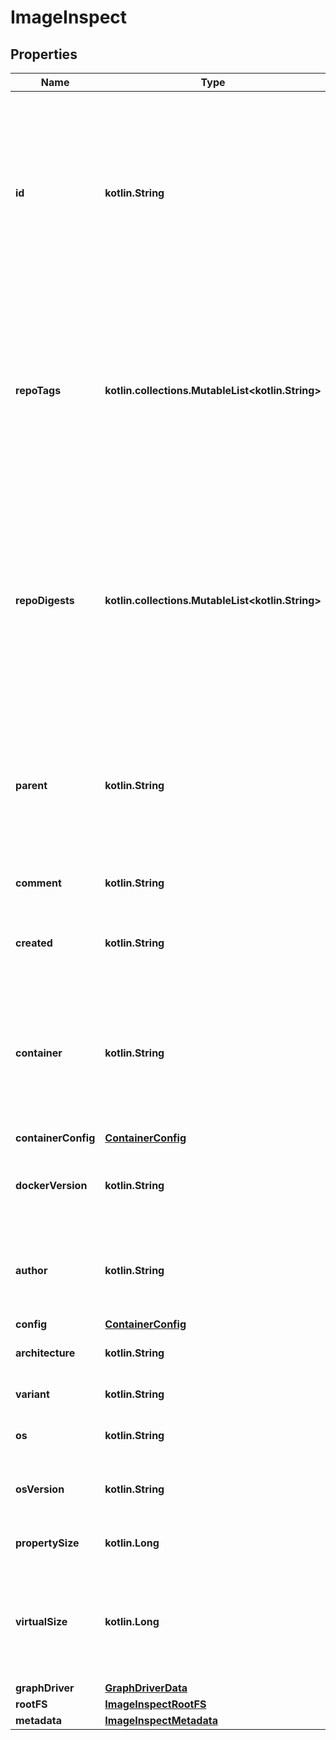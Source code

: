 
# ImageInspect

## Properties
| Name | Type | Description | Notes |
| ------------ | ------------- | ------------- | ------------- |
| **id** | **kotlin.String** | ID is the content-addressable ID of an image.  This identifier is a content-addressable digest calculated from the image&#39;s configuration (which includes the digests of layers used by the image).  Note that this digest differs from the &#x60;RepoDigests&#x60; below, which holds digests of image manifests that reference the image.  |  [optional] |
| **repoTags** | **kotlin.collections.MutableList&lt;kotlin.String&gt;** | List of image names/tags in the local image cache that reference this image.  Multiple image tags can refer to the same image, and this list may be empty if no tags reference the image, in which case the image is \&quot;untagged\&quot;, in which case it can still be referenced by its ID.  |  [optional] |
| **repoDigests** | **kotlin.collections.MutableList&lt;kotlin.String&gt;** | List of content-addressable digests of locally available image manifests that the image is referenced from. Multiple manifests can refer to the same image.  These digests are usually only available if the image was either pulled from a registry, or if the image was pushed to a registry, which is when the manifest is generated and its digest calculated.  |  [optional] |
| **parent** | **kotlin.String** | ID of the parent image.  Depending on how the image was created, this field may be empty and is only set for images that were built/created locally. This field is empty if the image was pulled from an image registry.  |  [optional] |
| **comment** | **kotlin.String** | Optional message that was set when committing or importing the image.  |  [optional] |
| **created** | **kotlin.String** | Date and time at which the image was created, formatted in [RFC 3339](https://www.ietf.org/rfc/rfc3339.txt) format with nano-seconds.  |  [optional] |
| **container** | **kotlin.String** | The ID of the container that was used to create the image.  Depending on how the image was created, this field may be empty.  **Deprecated**: this field is kept for backward compatibility, but will be removed in API v1.45.  |  [optional] |
| **containerConfig** | [**ContainerConfig**](ContainerConfig.md) |  |  [optional] |
| **dockerVersion** | **kotlin.String** | The version of Docker that was used to build the image.  Depending on how the image was created, this field may be empty.  |  [optional] |
| **author** | **kotlin.String** | Name of the author that was specified when committing the image, or as specified through MAINTAINER (deprecated) in the Dockerfile.  |  [optional] |
| **config** | [**ContainerConfig**](ContainerConfig.md) |  |  [optional] |
| **architecture** | **kotlin.String** | Hardware CPU architecture that the image runs on.  |  [optional] |
| **variant** | **kotlin.String** | CPU architecture variant (presently ARM-only).  |  [optional] |
| **os** | **kotlin.String** | Operating System the image is built to run on.  |  [optional] |
| **osVersion** | **kotlin.String** | Operating System version the image is built to run on (especially for Windows).  |  [optional] |
| **propertySize** | **kotlin.Long** | Total size of the image including all layers it is composed of.  |  [optional] |
| **virtualSize** | **kotlin.Long** | Total size of the image including all layers it is composed of.  Deprecated: this field is omitted in API v1.44, but kept for backward compatibility. Use Size instead.  |  [optional] |
| **graphDriver** | [**GraphDriverData**](GraphDriverData.md) |  |  [optional] |
| **rootFS** | [**ImageInspectRootFS**](ImageInspectRootFS.md) |  |  [optional] |
| **metadata** | [**ImageInspectMetadata**](ImageInspectMetadata.md) |  |  [optional] |




